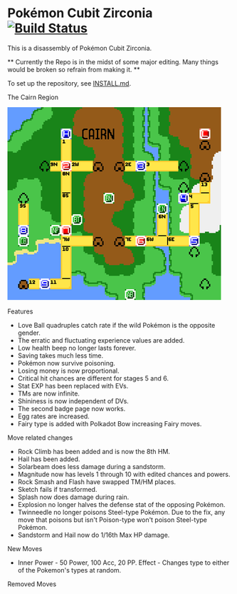 # Pokémon Cubit Zirconia [![Build Status][travis-badge]][travis]

This is a disassembly of Pokémon Cubit Zirconia.

** Currently the Repo is in the midst of some major editing.
Many things would be broken so refrain from making it. **

To set up the repository, see [INSTALL.md](INSTALL.md).

[travis]: https://travis-ci.org/i0brendan0/pokezirconia
[travis-badge]: https://travis-ci.org/i0brendan0/pokezirconia.svg?branch=master

The Cairn Region

![cairn](docs/town_map_mockup.png)

Features
* Love Ball quadruples catch rate if the wild Pokémon is the opposite gender.
* The erratic and fluctuating experience values are added.
* Low health beep no longer lasts forever.
* Saving takes much less time.
* Pokémon now survive poisoning.
* Losing money is now proportional.
* Critical hit chances are different for stages 5 and 6.
* Stat EXP has been replaced with EVs.
* TMs are now infinite.
* Shininess is now independent of DVs.
* The second badge page now works.
* Egg rates are increased.
* Fairy type is added with Polkadot Bow increasing Fairy moves.

Move related changes
* Rock Climb has been added and is now the 8th HM.
* Hail has been added.
* Solarbeam does less damage during a sandstorm.
* Magnitude now has levels 1 through 10 with edited chances and powers.
* Rock Smash and Flash have swapped TM/HM places.
* Sketch fails if transformed.
* Splash now does damage during rain.
* Explosion no longer halves the defense stat of the opposing Pokémon.
* Twinneedle no longer poisons Steel-type Pokémon. Due to the fix, any move that poisons but isn't Poison-type won't poison Steel-type Pokémon.
* Sandstorm and Hail now do 1/16th Max HP damage.

New Moves
* Inner Power - 50 Power, 100 Acc, 20 PP. Effect - Changes type to either of the Pokemon's types at random.

Removed Moves